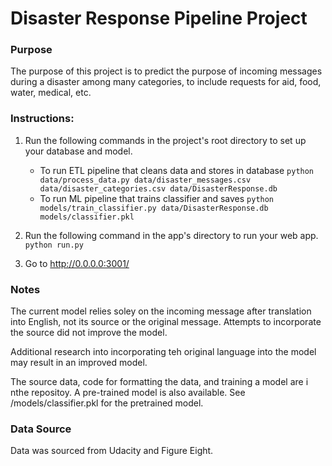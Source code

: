 # Disaster Response Pipeline Project

### Purpose
The purpose of this project is to predict the purpose of incoming messages during a disaster among many categories, to include requests for aid, food, water, medical, etc. 

### Instructions:
1. Run the following commands in the project's root directory to set up your database and model.

    - To run ETL pipeline that cleans data and stores in database
        `python data/process_data.py data/disaster_messages.csv data/disaster_categories.csv data/DisasterResponse.db`
    - To run ML pipeline that trains classifier and saves
        `python models/train_classifier.py data/DisasterResponse.db models/classifier.pkl`

2. Run the following command in the app's directory to run your web app.
    `python run.py`

3. Go to http://0.0.0.0:3001/

### Notes
The current model relies soley on the incoming message after translation into English, not its source or the original message.  Attempts to incorporate the source did not improve the model. 

Additional research into incorporating teh original language into the model may result in an improved model.

The source data, code for formatting the data, and training a model are i nthe repositoy.  A pre-trained model is also available.  See /models/classifier.pkl for the pretrained model.

### Data Source
Data was sourced from Udacity and Figure Eight.
